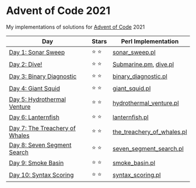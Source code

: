# Advent of Code 2021

My implementations of solutions for [Advent of Code](https://adventofcode.com/) 2021

| Day | Stars | Perl Implementation |
| --- | ----- | ------------------- |
| [Day 1: Sonar Sweep](https://adventofcode.com/2021/day/1) | :star: :star: | [sonar_sweep.pl](d01/sonar_sweep.pl) |
| [Day 2: Dive!](https://adventofcode.com/2021/day/2) | :star: :star: | [Submarine.pm](d02/Submarine.pm), [dive.pl](d02/dive.pl) |
| [Day 3: Binary Diagnostic](https://adventofcode.com/2021/day/3) | :star: :star: | [binary_diagnostic.pl](d03/binary_diagnostic.pl) |
| [Day 4: Giant Squid](https://adventofcode.com/2021/day/4) | :star: :star: | [giant_squid.pl](d04/giant_squid.pl) |
| [Day 5: Hydrothermal Venture](https://adventofcode.com/2021/day/5) | :star: :star: | [hydrothermal_venture.pl](d05/hydrothermal_venture.pl) |
| [Day 6: Lanternfish](https://adventofcode.com/2021/day/6) | :star: :star: | [lanternfish.pl](d06/lanternfish.pl) |
| [Day 7: The Treachery of Whales](https://adventofcode.com/2021/day/7) | :star: :star: | [the_treachery_of_whales.pl](d07/the_treachery_of_whales.pl) |
| [Day 8: Seven Segment Search](https://adventofcode.com/2021/day/8) | :star: :star: | [seven_segment_search.pl](d08/seven_segment_search.pl) |
| [Day 9: Smoke Basin](https://adventofcode.com/2021/day/9) | :star: :star: | [smoke_basin.pl](d09/smoke_basin.pl) |
| [Day 10: Syntax Scoring](https://adventofcode.com/2021/day/10) | :star: :star: | [syntax_scoring.pl](d10/syntax_scoring.pl) |
